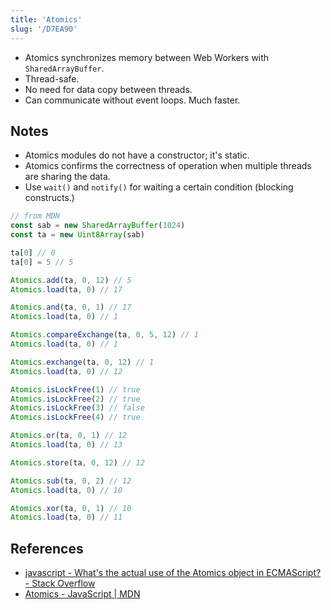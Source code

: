```yaml
---
title: 'Atomics'
slug: '/D7EA90'
---
```


- Atomics synchronizes memory between Web Workers with `SharedArrayBuffer`.
- Thread-safe.
- No need for data copy between threads.
- Can communicate without event loops. Much faster.

## Notes

- Atomics modules do not have a constructor; it's static.
- Atomics confirms the correctness of operation when multiple threads are sharing the data.
- Use `wait()` and `notify()` for waiting a certain condition (blocking constructs.)

```js
// from MDN
const sab = new SharedArrayBuffer(1024)
const ta = new Uint8Array(sab)

ta[0] // 0
ta[0] = 5 // 5

Atomics.add(ta, 0, 12) // 5
Atomics.load(ta, 0) // 17

Atomics.and(ta, 0, 1) // 17
Atomics.load(ta, 0) // 1

Atomics.compareExchange(ta, 0, 5, 12) // 1
Atomics.load(ta, 0) // 1

Atomics.exchange(ta, 0, 12) // 1
Atomics.load(ta, 0) // 12

Atomics.isLockFree(1) // true
Atomics.isLockFree(2) // true
Atomics.isLockFree(3) // false
Atomics.isLockFree(4) // true

Atomics.or(ta, 0, 1) // 12
Atomics.load(ta, 0) // 13

Atomics.store(ta, 0, 12) // 12

Atomics.sub(ta, 0, 2) // 12
Atomics.load(ta, 0) // 10

Atomics.xor(ta, 0, 1) // 10
Atomics.load(ta, 0) // 11
```

## References

- [javascript - What's the actual use of the Atomics object in ECMAScript? - Stack Overflow](https://stackoverflow.com/questions/45870869/whats-the-actual-use-of-the-atomics-object-in-ecmascript)
- [Atomics - JavaScript | MDN](https://developer.mozilla.org/en-US/docs/Web/JavaScript/Reference/Global_Objects/Atomics)

